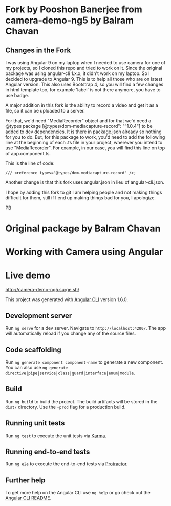 # Fork by Pooshon Banerjee from camera-demo-ng5 by Balram Chavan

## Changes in the Fork

I was using Angular 9 on my laptop when I needed to use camera for one of my projects, so I cloned this repo and tried to work on it. Since the original package was using angular-cli 1.x.x, it didn't work on my laptop. So I decided to upgrade to Angular 9. This is to help all those who are on latest Angular version. This also uses Bootstrap 4, so you will find a few changes in html template too, for example 'label' is not there anymore, you have to use badge.

A major addition in this fork is the ability to record a video and get it as a file, so it can be uploaded to a server.

For that, we'd need "MediaRecorder" object and for that we'd need a @types package [@types/dom-mediacapture-record": "^1.0.4"] to be added to dev dependencies. It is there in package.json already so nothing for you to do. But, for this package to work, you'd need to add the following line at the beginning of each .ts file in your project, wherever you intend to use "MediaRecorder". For example, in our case, you will find this line on top of app.component.ts.

This is the line of code:

  	/// <reference types="@types/dom-mediacapture-record" />;

Another change is that this fork uses angular.json in lieu of angular-cli.json.

I hope by adding this fork to git I am helping people and not making things difficult for them, still if I end up making things bad for you, I apologize.

PB


# Original package by Balram Chavan
# Working with Camera using Angular

# Live demo

http://camera-demo-ng5.surge.sh/


This project was generated with [Angular CLI](https://github.com/angular/angular-cli) version 1.6.0.

## Development server

Run `ng serve` for a dev server. Navigate to `http://localhost:4200/`. The app will automatically reload if you change any of the source files.

## Code scaffolding

Run `ng generate component component-name` to generate a new component. You can also use `ng generate directive|pipe|service|class|guard|interface|enum|module`.

## Build

Run `ng build` to build the project. The build artifacts will be stored in the `dist/` directory. Use the `-prod` flag for a production build.

## Running unit tests

Run `ng test` to execute the unit tests via [Karma](https://karma-runner.github.io).

## Running end-to-end tests

Run `ng e2e` to execute the end-to-end tests via [Protractor](http://www.protractortest.org/).

## Further help

To get more help on the Angular CLI use `ng help` or go check out the [Angular CLI README](https://github.com/angular/angular-cli/blob/master/README.md).
